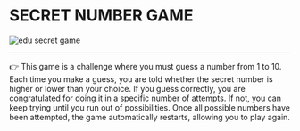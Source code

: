 # SECRET NUMBER GAME

![edu secret game](https://github.com/user-attachments/assets/75dd7816-bfc7-418f-ab81-8633b0e8565c)

*****************************************************************************************************
:point_right: This game is a challenge where you must guess a number from 1 to 10. Each time you make a guess, you are told whether the secret number is higher or lower than your choice. If you guess correctly, you are congratulated for doing it in a specific number of attempts. If not, you can keep trying until you run out of possibilities. Once all possible numbers have been attempted, the game automatically restarts, allowing you to play again.
